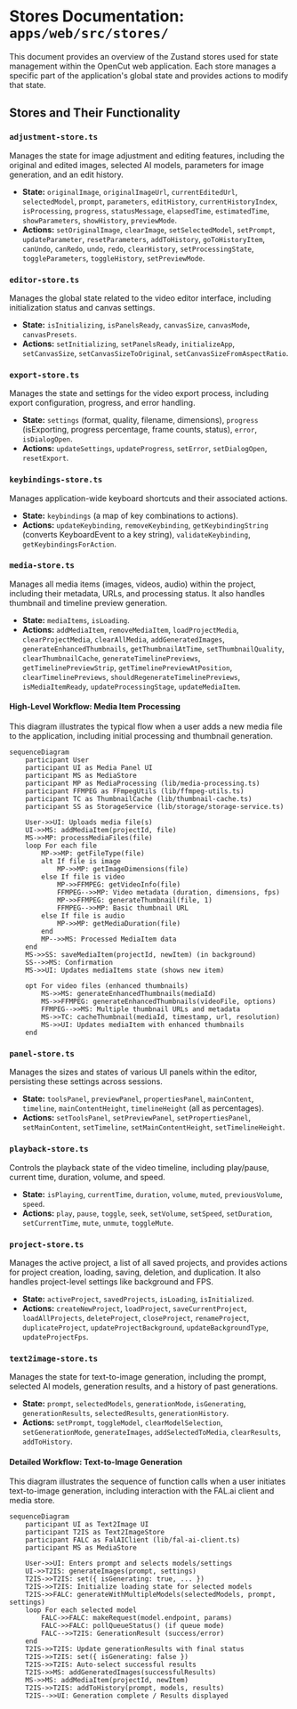 # Stores Documentation: `apps/web/src/stores/`

This document provides an overview of the Zustand stores used for state management within the OpenCut web application. Each store manages a specific part of the application's global state and provides actions to modify that state.

## Stores and Their Functionality

### `adjustment-store.ts`

Manages the state for image adjustment and editing features, including the original and edited images, selected AI models, parameters for image generation, and an edit history.

*   **State:** `originalImage`, `originalImageUrl`, `currentEditedUrl`, `selectedModel`, `prompt`, `parameters`, `editHistory`, `currentHistoryIndex`, `isProcessing`, `progress`, `statusMessage`, `elapsedTime`, `estimatedTime`, `showParameters`, `showHistory`, `previewMode`.
*   **Actions:** `setOriginalImage`, `clearImage`, `setSelectedModel`, `setPrompt`, `updateParameter`, `resetParameters`, `addToHistory`, `goToHistoryItem`, `canUndo`, `canRedo`, `undo`, `redo`, `clearHistory`, `setProcessingState`, `toggleParameters`, `toggleHistory`, `setPreviewMode`.

### `editor-store.ts`

Manages the global state related to the video editor interface, including initialization status and canvas settings.

*   **State:** `isInitializing`, `isPanelsReady`, `canvasSize`, `canvasMode`, `canvasPresets`.
*   **Actions:** `setInitializing`, `setPanelsReady`, `initializeApp`, `setCanvasSize`, `setCanvasSizeToOriginal`, `setCanvasSizeFromAspectRatio`.

### `export-store.ts`

Manages the state and settings for the video export process, including export configuration, progress, and error handling.

*   **State:** `settings` (format, quality, filename, dimensions), `progress` (isExporting, progress percentage, frame counts, status), `error`, `isDialogOpen`.
*   **Actions:** `updateSettings`, `updateProgress`, `setError`, `setDialogOpen`, `resetExport`.

### `keybindings-store.ts`

Manages application-wide keyboard shortcuts and their associated actions.

*   **State:** `keybindings` (a map of key combinations to actions).
*   **Actions:** `updateKeybinding`, `removeKeybinding`, `getKeybindingString` (converts KeyboardEvent to a key string), `validateKeybinding`, `getKeybindingsForAction`.

### `media-store.ts`

Manages all media items (images, videos, audio) within the project, including their metadata, URLs, and processing status. It also handles thumbnail and timeline preview generation.

*   **State:** `mediaItems`, `isLoading`.
*   **Actions:** `addMediaItem`, `removeMediaItem`, `loadProjectMedia`, `clearProjectMedia`, `clearAllMedia`, `addGeneratedImages`, `generateEnhancedThumbnails`, `getThumbnailAtTime`, `setThumbnailQuality`, `clearThumbnailCache`, `generateTimelinePreviews`, `getTimelinePreviewStrip`, `getTimelinePreviewAtPosition`, `clearTimelinePreviews`, `shouldRegenerateTimelinePreviews`, `isMediaItemReady`, `updateProcessingStage`, `updateMediaItem`.

#### High-Level Workflow: Media Item Processing

This diagram illustrates the typical flow when a user adds a new media file to the application, including initial processing and thumbnail generation.

```mermaid
sequenceDiagram
    participant User
    participant UI as Media Panel UI
    participant MS as MediaStore
    participant MP as MediaProcessing (lib/media-processing.ts)
    participant FFMPEG as FFmpegUtils (lib/ffmpeg-utils.ts)
    participant TC as ThumbnailCache (lib/thumbnail-cache.ts)
    participant SS as StorageService (lib/storage/storage-service.ts)

    User->>UI: Uploads media file(s)
    UI->>MS: addMediaItem(projectId, file)
    MS->>MP: processMediaFiles(file)
    loop For each file
        MP->>MP: getFileType(file)
        alt If file is image
            MP->>MP: getImageDimensions(file)
        else If file is video
            MP->>FFMPEG: getVideoInfo(file)
            FFMPEG-->>MP: Video metadata (duration, dimensions, fps)
            MP->>FFMPEG: generateThumbnail(file, 1)
            FFMPEG-->>MP: Basic thumbnail URL
        else If file is audio
            MP->>MP: getMediaDuration(file)
        end
        MP-->>MS: Processed MediaItem data
    end
    MS->>SS: saveMediaItem(projectId, newItem) (in background)
    SS-->>MS: Confirmation
    MS->>UI: Updates mediaItems state (shows new item)

    opt For video files (enhanced thumbnails)
        MS->>MS: generateEnhancedThumbnails(mediaId)
        MS->>FFMPEG: generateEnhancedThumbnails(videoFile, options)
        FFMPEG-->>MS: Multiple thumbnail URLs and metadata
        MS->>TC: cacheThumbnail(mediaId, timestamp, url, resolution)
        MS->>UI: Updates mediaItem with enhanced thumbnails
    end
```

### `panel-store.ts`

Manages the sizes and states of various UI panels within the editor, persisting these settings across sessions.

*   **State:** `toolsPanel`, `previewPanel`, `propertiesPanel`, `mainContent`, `timeline`, `mainContentHeight`, `timelineHeight` (all as percentages).
*   **Actions:** `setToolsPanel`, `setPreviewPanel`, `setPropertiesPanel`, `setMainContent`, `setTimeline`, `setMainContentHeight`, `setTimelineHeight`.

### `playback-store.ts`

Controls the playback state of the video timeline, including play/pause, current time, duration, volume, and speed.

*   **State:** `isPlaying`, `currentTime`, `duration`, `volume`, `muted`, `previousVolume`, `speed`.
*   **Actions:** `play`, `pause`, `toggle`, `seek`, `setVolume`, `setSpeed`, `setDuration`, `setCurrentTime`, `mute`, `unmute`, `toggleMute`.

### `project-store.ts`

Manages the active project, a list of all saved projects, and provides actions for project creation, loading, saving, deletion, and duplication. It also handles project-level settings like background and FPS.

*   **State:** `activeProject`, `savedProjects`, `isLoading`, `isInitialized`.
*   **Actions:** `createNewProject`, `loadProject`, `saveCurrentProject`, `loadAllProjects`, `deleteProject`, `closeProject`, `renameProject`, `duplicateProject`, `updateProjectBackground`, `updateBackgroundType`, `updateProjectFps`.

### `text2image-store.ts`

Manages the state for text-to-image generation, including the prompt, selected AI models, generation results, and a history of past generations.

*   **State:** `prompt`, `selectedModels`, `generationMode`, `isGenerating`, `generationResults`, `selectedResults`, `generationHistory`.
*   **Actions:** `setPrompt`, `toggleModel`, `clearModelSelection`, `setGenerationMode`, `generateImages`, `addSelectedToMedia`, `clearResults`, `addToHistory`.

#### Detailed Workflow: Text-to-Image Generation

This diagram illustrates the sequence of function calls when a user initiates text-to-image generation, including interaction with the FAL.ai client and media store.

```mermaid
sequenceDiagram
    participant UI as Text2Image UI
    participant T2IS as Text2ImageStore
    participant FALC as FalAIClient (lib/fal-ai-client.ts)
    participant MS as MediaStore

    User->>UI: Enters prompt and selects models/settings
    UI->>T2IS: generateImages(prompt, settings)
    T2IS->>T2IS: set({ isGenerating: true, ... })
    T2IS->>T2IS: Initialize loading state for selected models
    T2IS->>FALC: generateWithMultipleModels(selectedModels, prompt, settings)
    loop For each selected model
        FALC->>FALC: makeRequest(model.endpoint, params)
        FALC->>FALC: pollQueueStatus() (if queue mode)
        FALC-->>T2IS: GenerationResult (success/error)
    end
    T2IS->>T2IS: Update generationResults with final status
    T2IS->>T2IS: set({ isGenerating: false })
    T2IS->>T2IS: Auto-select successful results
    T2IS->>MS: addGeneratedImages(successfulResults)
    MS->>MS: addMediaItem(projectId, newItem)
    T2IS->>T2IS: addToHistory(prompt, models, results)
    T2IS-->>UI: Generation complete / Results displayed
```
